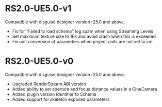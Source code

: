 # RS2.0-UE5.0-v1
Compatible with disguise designer version r25.0 and above.
* Fix for "Failed to load schema" log spam when using Streaming Levels
* Set maximum texture size to 16k and avoid crash when this is exceeded
* Fix unit conversion of parameters when project units are not set to cm

# RS2.0-UE5.0-v0
Compatible with disguise designer version r25.0 and above.
* Upgraded RenderStream ABI version
* Added ability to set aperture and focus distance values in a CineCamera
* Added plugin version identifier to Schema
* Added support for skeleton exposed parameters
